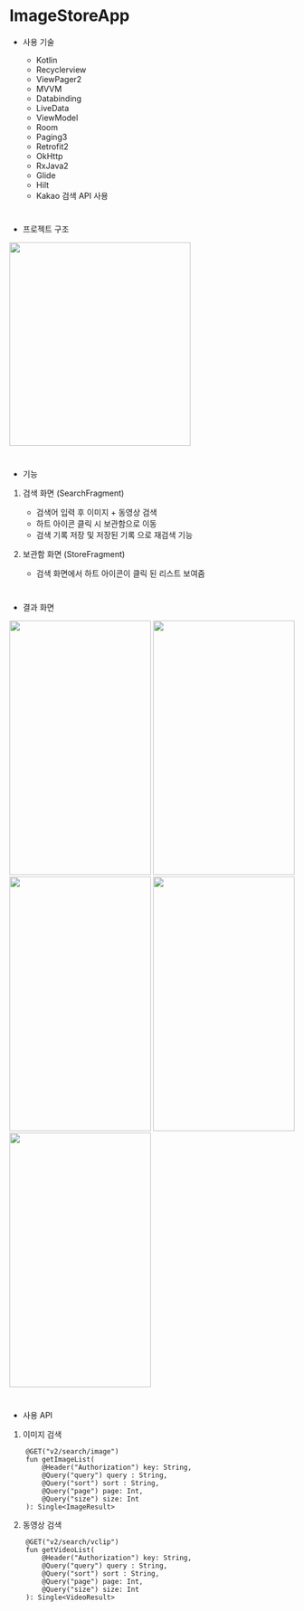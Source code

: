 # ImageStoreApp

* 사용 기술
  + Kotlin
  + Recyclerview
  + ViewPager2
  + MVVM
  + Databinding
  + LiveData
  + ViewModel
  + Room
  + Paging3
  + Retrofit2
  + OkHttp
  + RxJava2
  + Glide
  + Hilt
  + Kakao 검색 API 사용 
  
  
  #
  

* 프로젝트 구조

<img src="https://user-images.githubusercontent.com/73940842/134798950-9da34abf-5c35-4082-a9b9-2db71dbaac6e.PNG" width="320" height="360">


#


* 기능

1. 검색 화면 (SearchFragment)  
    + 검색어 입력 후 이미지 + 동영상 검색
    + 하트 아이콘 클릭 시 보관함으로 이동
    + 검색 기록 저장 및 저장된 기록 으로 재검색 기능
    
2. 보관함 화면 (StoreFragment)
    + 검색 화면에서 하트 아이콘이 클릭 된 리스트 보여줌


#


* 결과 화면

<img src="https://user-images.githubusercontent.com/73940842/134799720-c84f0b21-7a9c-45e9-b342-1404d79c12ca.jpg" width="250" height="450"> <img src="https://user-images.githubusercontent.com/73940842/134799718-2ba02446-cfb2-41c1-9a7e-e70bbed83057.jpg" width="250" height="450"> <img src="https://user-images.githubusercontent.com/73940842/134799716-8e3d30c9-e065-4c5c-81a5-520895643743.jpg" width="250" height="450"> <img src="https://user-images.githubusercontent.com/73940842/134799714-f5d70f7a-e8c4-45d6-a2b0-fb18a39fa9e4.jpg" width="250" height="450"> <img src="https://user-images.githubusercontent.com/73940842/134799722-b4c83337-16cc-44f9-9b80-152a3bc751b2.jpg" width="250" height="450">


#


* 사용 API
1. 이미지 검색
```
    @GET("v2/search/image")
    fun getImageList(
        @Header("Authorization") key: String,
        @Query("query") query : String,
        @Query("sort") sort : String,
        @Query("page") page: Int,
        @Query("size") size: Int
    ): Single<ImageResult>
```


2. 동영상 검색
```
    @GET("v2/search/vclip")
    fun getVideoList(
        @Header("Authorization") key: String,
        @Query("query") query : String,
        @Query("sort") sort : String,
        @Query("page") page: Int,
        @Query("size") size: Int
    ): Single<VideoResult>
```
